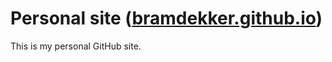 # Personal site ([bramdekker.github.io](https://bramdekker.github.io))
This is my personal GitHub site. 
